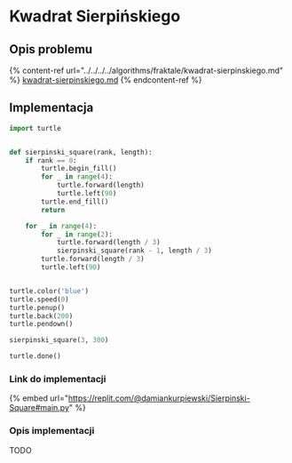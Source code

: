 # Kwadrat Sierpińskiego

## Opis problemu

{% content-ref url="../../../../algorithms/fraktale/kwadrat-sierpinskiego.md" %}
[kwadrat-sierpinskiego.md](../../../../algorithms/fraktale/kwadrat-sierpinskiego.md)
{% endcontent-ref %}

## Implementacja

```python
import turtle


def sierpinski_square(rank, length):
    if rank == 0:
        turtle.begin_fill()
        for _ in range(4):
            turtle.forward(length)
            turtle.left(90)
        turtle.end_fill()
        return

    for _ in range(4):
        for _ in range(2):
            turtle.forward(length / 3)
            sierpinski_square(rank - 1, length / 3)
        turtle.forward(length / 3)
        turtle.left(90)


turtle.color('blue')
turtle.speed(0)
turtle.penup()
turtle.back(200)
turtle.pendown()

sierpinski_square(3, 300)

turtle.done()

```

### Link do implementacji

{% embed url="https://replit.com/@damiankurpiewski/Sierpinski-Square#main.py" %}

### Opis implementacji

TODO
